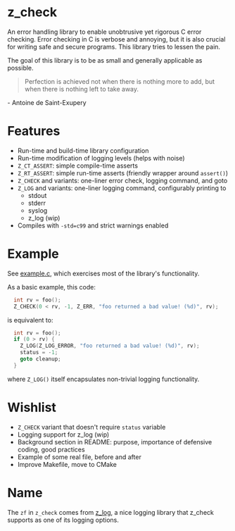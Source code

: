 # z_check
An error handling library to enable unobtrusive yet rigorous C error checking. Error checking in C
is verbose and annoying, but it is also crucial for writing safe and secure programs. This library
tries to lessen the pain.

The goal of this library is to be as small and generally applicable as possible.

>Perfection is achieved not when there is nothing more to add, but when there is nothing left to
take away.

\- Antoine de Saint-Exupery


# Features
- Run-time and build-time library configuration
- Run-time modification of logging levels (helps with noise)
- `Z_CT_ASSERT`: simple compile-time asserts
- `Z_RT_ASSERT`: simple run-time asserts (friendly wrapper around `assert()`)
- `Z_CHECK` and variants: one-liner error check, logging command, and goto
- `Z_LOG` and variants: one-liner logging command, configurably printing to
    - stdout
    - stderr
    - syslog
    - z_log (wip)
- Compiles with `-std=c99` and strict warnings enabled


# Example
See [example.c](examples/example.c), which exercises most of the library's
functionality.

As a basic example, this code:
```c
  int rv = foo();
  Z_CHECK(0 < rv, -1, Z_ERR, "foo returned a bad value! (%d)", rv);
```
is equivalent to:
```c
  int rv = foo();
  if (0 > rv) {
    Z_LOG(Z_LOG_ERROR, "foo returned a bad value! (%d)", rv);
    status = -1;
    goto cleanup;
  }
```
where `Z_LOG()` itself encapsulates non-trivial logging functionality.


# Wishlist
- `Z_CHECK` variant that doesn't require `status` variable
- Logging support for z_log (wip)
- Background section in README: purpose, importance of defensive coding, good practices
- Example of some real file, before and after
- Improve Makefile, move to CMake


# Name
The `zf` in `z_check` comes from [z_log](https://github.com/wonder-mice/z_log), a nice logging
library that z_check supports as one of its logging options.
